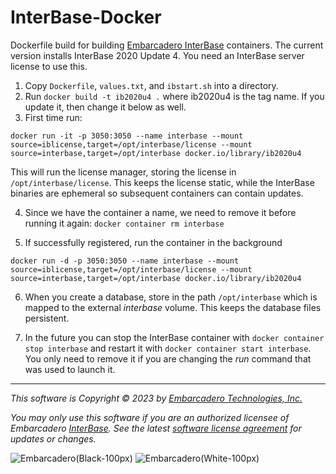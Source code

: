 # InterBase-Docker
Dockerfile build for building [Embarcadero InterBase](https://interbase.com/) containers. The current version installs InterBase 2020 Update 4. You need an InterBase server license to use this.

1. Copy `Dockerfile`, `values.txt`, and `ibstart.sh` into a directory.
2. Run `docker build -t ib2020u4 .` where ib2020u4 is the tag name. If you update it, then change it below as well.
3. First time run:
```
docker run -it -p 3050:3050 --name interbase --mount source=iblicense,target=/opt/interbase/license --mount source=interbase,target=/opt/interbase docker.io/library/ib2020u4
```
This will run the license manager, storing the license in `/opt/interbase/license`. This keeps the license static, while the InterBase binaries are ephemeral so subsequent containers can contain updates.

4. Since we have the container a name, we need to remove it before running it again: `docker container rm interbase`

5. If successfully registered, run the container in the background
```
docker run -d -p 3050:3050 --name interbase --mount source=iblicense,target=/opt/interbase/license --mount source=interbase,target=/opt/interbase docker.io/library/ib2020u4
```

6. When you create a database, store in the path `/opt/interbase` which is mapped to the external _interbase_ volume. This keeps the database files persistent. 

7. In the future you can stop the InterBase container with `docker container stop interbase` and restart it with `docker container start interbase`. You only need to remove it if you are changing the _run_ command that was used to launch it.

---

_This software is Copyright &copy; 2023 by [Embarcadero Technologies, Inc.](https://www.embarcadero.com/)_

_You may only use this software if you are an authorized licensee of Embarcadero [InterBase](https://interbase.com/). See the latest [software license agreement](https://www.embarcadero.com/products/interbase/interbase-eula) for updates or changes._

![Embarcadero(Black-100px)](https://user-images.githubusercontent.com/821930/211648635-c0db6930-120c-4456-a7ea-dc7612f01451.png#gh-light-mode-only)
![Embarcadero(White-100px)](https://user-images.githubusercontent.com/821930/211649057-7f1f1f07-a79f-44d4-8fc1-87c819386ec6.png#gh-dark-mode-only)
